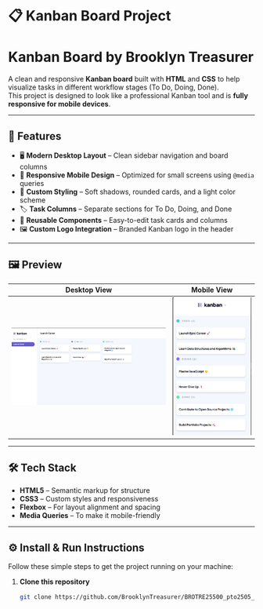 # 📋 Kanban Board Project
# Kanban Board by Brooklyn Treasurer
A clean and responsive **Kanban board** built with **HTML** and **CSS** to help visualize tasks in different workflow stages (To Do, Doing, Done).  
This project is designed to look like a professional Kanban tool and is **fully responsive for mobile devices**.

---

## 🚀 Features

- 🖥️ **Modern Desktop Layout** – Clean sidebar navigation and board columns  
- 📱 **Responsive Mobile Design** – Optimized for small screens using `@media` queries  
- 🎨 **Custom Styling** – Soft shadows, rounded cards, and a light color scheme  
- 🏷️ **Task Columns** – Separate sections for To Do, Doing, and Done  
- 🧩 **Reusable Components** – Easy-to-edit task cards and columns  
- 🖼️ **Custom Logo Integration** – Branded Kanban logo in the header

---

## 🖼️ Preview

| Desktop View                         | Mobile View                          |
|-------------------------------------|-------------------------------------|
| ![Desktop Preview](./explainer-images/JSL01-Desktop.png) | ![Mobile Preview](./explainer-images/JSL01-Mobile.png) |

---

## 🛠️ Tech Stack

- **HTML5** – Semantic markup for structure  
- **CSS3** – Custom styles and responsiveness  
- **Flexbox** – For layout alignment and spacing  
- **Media Queries** – To make it mobile-friendly

---


## ⚙️ Install & Run Instructions

Follow these simple steps to get the project running on your machine:

1. **Clone this repository**
   ```bash
   git clone https://github.com/BrooklynTreasurer/BROTRE25500_pto2505_GroupA_Brooklyn-Treasurer_JSL01-2025.git


